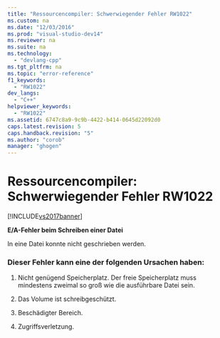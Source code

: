 ```yaml
---
title: "Ressourcencompiler: Schwerwiegender Fehler RW1022"
ms.custom: na
ms.date: "12/03/2016"
ms.prod: "visual-studio-dev14"
ms.reviewer: na
ms.suite: na
ms.technology: 
  - "devlang-cpp"
ms.tgt_pltfrm: na
ms.topic: "error-reference"
f1_keywords: 
  - "RW1022"
dev_langs: 
  - "C++"
helpviewer_keywords: 
  - "RW1022"
ms.assetid: 6747c8a9-9c9b-4422-b414-0645d22092d0
caps.latest.revision: 5
caps.handback.revision: "5"
ms.author: "corob"
manager: "ghogen"
---
```

# Ressourcencompiler: Schwerwiegender Fehler RW1022
[!INCLUDE[vs2017banner](../../assembler/inline/includes/vs2017banner.md)]

**E\/A\-Fehler beim Schreiben einer Datei**  
  
 In eine Datei konnte nicht geschrieben werden.  
  
### Dieser Fehler kann eine der folgenden Ursachen haben:  
  
1.  Nicht genügend Speicherplatz.  Der freie Speicherplatz muss mindestens zweimal so groß wie die ausführbare Datei sein.  
  
2.  Das Volume ist schreibgeschützt.  
  
3.  Beschädigter Bereich.  
  
4.  Zugriffsverletzung.